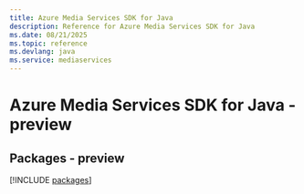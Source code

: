 ```yaml
---
title: Azure Media Services SDK for Java
description: Reference for Azure Media Services SDK for Java
ms.date: 08/21/2025
ms.topic: reference
ms.devlang: java
ms.service: mediaservices
---
```

# Azure Media Services SDK for Java - preview
## Packages - preview
[!INCLUDE [packages](media-services-index.md)]